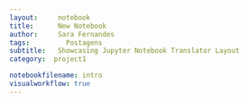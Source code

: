 ```yaml
---
layout:     notebook
title:      New Notebook
author:     Sara Fernandes
tags: 		  Postagens
subtitle:   Showcasing Jupyter Notebook Translator Layout
category:  project1

notebookfilename: intro
visualworkflow: true
---
```

